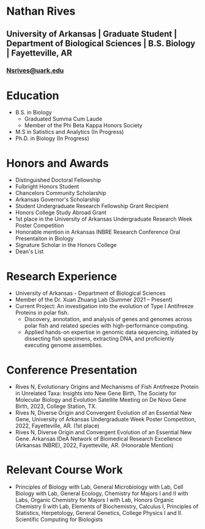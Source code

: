 # **Nathan Rives**
## University of Arkansas | Graduate Student | Department of Biological Sciences | B.S. Biology | Fayetteville, AR
### Nsrives@uark.edu

# Education
 * B.S. in Biology
     * Graduated Summa Cum Laude
     * Member of the Phi Beta Kappa Honors Society
* M.S in Satistics and Analytics (In Progress)
* Ph.D. in Biology (In Progress)

# Honors and Awards
* Distinguished Doctoral Fellowship 
* Fulbright Honors Student
* Chancelors Community Scholarship
* Arkansas Governor's Scholarship
* Student Undergraduate Research Fellowship Grant Recipient
* Honors College Study Abroad Grant 
* 1st place in the University of Arkansas Undergraduate Research Week Poster Competition
* Honorable mention in Arkansas INBRE Research Conference Oral Presentaiton in Biology
* Signature Scholar in the Honors College
* Dean's List

# Research Experience
* University of Arkansas - Department of Biological Sciences
* Member of the Dr. Xuan Zhuang Lab (Summer 2021 – Present)
* Current Project: An investigation into the evolution of Type I Antifreeze Proteins in polar fish.
    * Discovery, annotation, and analysis of genes and genomes across polar fish and related species with high-performance computing.
    * Applied hands-on expertise in genomic data sequencing, initiated by dissecting fish specimens, extracting DNA, and proficiently executing genome assemblies.
# Conference Presentation
* Rives N, Evolutionary Origins and Mechanisms of Fish Antifreeze Protein in Unrelated Taxa:
Insights into New Gene Birth, The Society for Molecular Biology and Evolution Satellite
Meeting on De Novo Gene Birth, 2023, College Station, TX.
* Rives N, Diverse Origin and Convergent Evolution of an Essential New Gene, University of
Arkansas Undergraduate Week Poster Competition, 2022, Fayetteville, AR. (1st place)
* Rives N, Diverse Origin and Convergent Evolution of an Essential New Gene. Arkansas IDeA
Network of Biomedical Research Excellence (Arkansas INBRE), 2022, Fayetteville, AR.
(Honorable Mention)
# Relevant Course Work
* Principles of Biology with Lab, General Microbiology with Lab, Cell Biology with Lab, General
Ecology, Chemistry for Majors I and II with Labs, Organic Chemistry for Majors I with Lab,
Honors Organic Chemistry II with Lab, Elements of Biochemistry, Calculus I, Principles of
Statistics, Herpetology, General Genetics, College Physics I and II. Scientific Computing for
Biologists